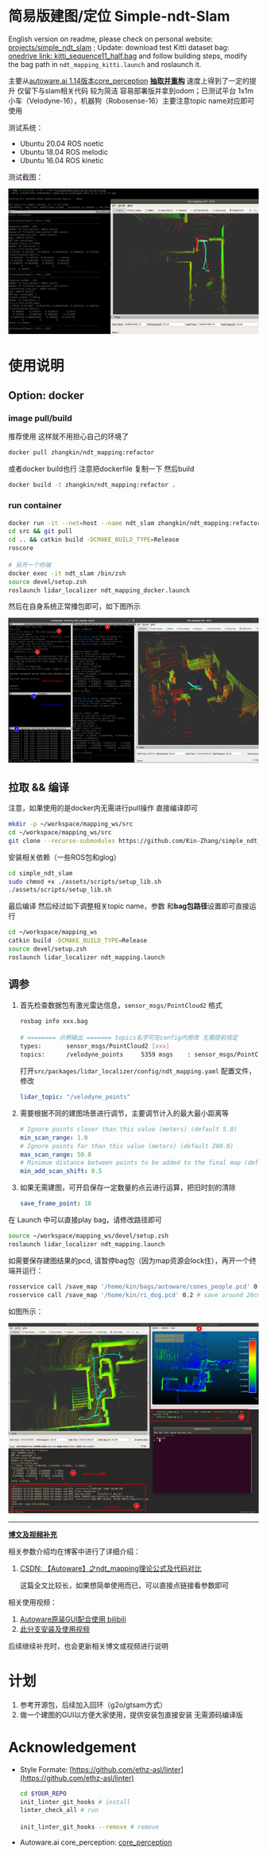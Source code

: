 # 简易版建图/定位 Simple-ndt-Slam

English version on readme, please check on personal website: [projects/simple_ndt_slam](https://kin-zhang.github.io/projects/simple_ndt_slam) ; Update: download test Kitti dataset bag: [onedrive link: kitti_sequence11_half.bag](https://hkustconnect-my.sharepoint.com/:u:/g/personal/qzhangcb_connect_ust_hk/EXqmutFjAbpPsYVe5r91KXEBhLlqP7anlNBJqTMHIOkfqw?e=RoRVgF) and follow building steps, modify the bag path in `ndt_mapping_kitti.launch` and roslaunch it.

主要从[autoware.ai 1.14版本core_perception](https://github.com/Autoware-AI/core_perception) **<u>抽取并重构</u>** 速度上得到了一定的提升
仅留下与slam相关代码 较为简洁 容易部署版并拿到odom；已测试平台 1x1m 小车（Velodyne-16），机器狗（Robosense-16）主要注意topic name对应即可使用

测试系统：

- Ubuntu 20.04 ROS noetic
- Ubuntu 18.04 ROS melodic
- Ubuntu 16.04 ROS kinetic

测试截图：

![](assets/readme/example.png)

# 使用说明

## Option: docker

### image pull/build

推荐使用 这样就不用担心自己的环境了

```bash
docker pull zhangkin/ndt_mapping:refactor
```

或者docker build也行 注意把dockerfile 复制一下 然后build

```bash
docker build -t zhangkin/ndt_mapping:refactor .
```

### run container

```bash
docker run -it --net=host --name ndt_slam zhangkin/ndt_mapping:refactor /bin/zsh
cd src && git pull
cd .. && catkin build -DCMAKE_BUILD_TYPE=Release
roscore

# 另开一个终端
docker exec -it ndt_slam /bin/zsh
source devel/setup.zsh
roslaunch lidar_localizer ndt_mapping_docker.launch
```

然后在自身系统正常播包即可，如下图所示

![](assets/readme/example_container.png)

## 拉取 && 编译

注意，如果使用的是docker内无需进行pull操作 直接编译即可

```bash
mkdir -p ~/workspace/mapping_ws/src
cd ~/workspace/mapping_ws/src
git clone --recurse-submodules https://github.com/Kin-Zhang/simple_ndt_slam
```

安装相关依赖（一些ROS包和glog）

```bash
cd simple_ndt_slam
sudo chmod +x ./assets/scripts/setup_lib.sh
./assets/scripts/setup_lib.sh
```

最后编译 然后经过如下调整相关topic name，参数 和**bag包路径**设置即可直接运行

```bash
cd ~/workspace/mapping_ws
catkin build -DCMAKE_BUILD_TYPE=Release
source devel/setup.zsh
roslaunch lidar_localizer ndt_mapping.launch
```

## 调参

1. 首先检查数据包有激光雷达信息，`sensor_msgs/PointCloud2` 格式

   ```bash
   rosbag info xxx.bag
   
   # ======== 示例输出 ======= topics名字可在config内修改 无需提前规定
   types:       sensor_msgs/PointCloud2 [xxx]
   topics:      /velodyne_points     5359 msgs    : sensor_msgs/PointCloud2
   ```

   打开`src/packages/lidar_localizer/config/ndt_mapping.yaml` 配置文件，修改

   ```yaml
   lidar_topic: "/velodyne_points"
   ```
   
2. 需要根据不同的建图场景进行调节，主要调节计入的最大最小距离等

   ```yaml
   # Ignore points closer than this value (meters) (default 5.0)
   min_scan_range: 1.0
   # Ignore points far than this value (meters) (default 200.0)
   max_scan_range: 50.0
   # Minimum distance between points to be added to the final map (default 1.0)
   min_add_scan_shift: 0.5
   ```

3. 如果无需建图，可开启保存一定数量的点云进行运算，把旧时刻的清除

   ```yaml
   save_frame_point: 10
   ```


在 Launch 中可以直接play bag，请修改路径即可

```bash
source ~/workspace/mapping_ws/devel/setup.zsh
roslaunch lidar_localizer ndt_mapping.launch
```

如需要保存建图结果的pcd, 请暂停bag包（因为map资源会lock住），再开一个终端并运行：

```bash
rosservice call /save_map '/home/kin/bags/autoware/cones_people.pcd' 0.0
rosservice call /save_map '/home/kin/ri_dog.pcd' 0.2 # save around 20cm filter voxel
```

如图所示：

![](assets/readme/save_map.png)


---

**<u>博文及视频补充</u>**

相关参数介绍均在博客中进行了详细介绍：

1. [CSDN: 【Autoware】之ndt_mapping理论公式及代码对比](https://blog.csdn.net/qq_39537898/article/details/115439552#t10)

   这篇全文比较长，如果想简单使用而已，可以直接点链接看参数即可

相关使用视频：

1. [Autoware原装GUI配合使用 bilibili](https://www.bilibili.com/video/BV1k84y1F7xn)
2. [此分支安装及使用视频](https://www.bilibili.com/video/BV18e4y1k7cA/)

后续继续补充时，也会更新相关博文或视频进行说明



# 计划

1. 参考开源包，后续加入回环（g2o/gtsam方式）
2. 做一个建图的GUI以方便大家使用，提供安装包直接安装 无需源码编译版

# Acknowledgement

- Style Formate: [https://github.com/ethz-asl/linter](https://github.com/ethz-asl/linter)

  ```bash
  cd $YOUR_REPO
  init_linter_git_hooks # install
  linter_check_all # run
  
  init_linter_git_hooks --remove # remove
  ```

  

- Autoware.ai core_perception: [core_perception](https://github.com/Autoware-AI/core_perception) 
